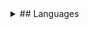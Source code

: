 <details>
  
  <summary>
    ## Languages
  </summary>

   - JavaScript, HTML, CSS
   - Python
   - C++
   - Windows batch script

</details>
